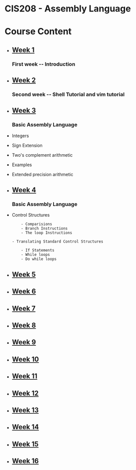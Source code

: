 # CIS208 - Assembly Language

# Course Content

-   ## [Week 1](week01)

    ### First week -- Introduction

-   ## [Week 2](week02)

    ### Second week -- Shell Tutorial and vim tutorial

-   ## [Week 3](week03)

    ### Basic Assembly Language

  - Integers
  - Sign Extension
  - Two's complement arithmetic
  - Examples
  - Extended precision arithmetic

-   ## [Week 4](week04)
    
    ### Basic Assembly Language

  - Control Structures

            - Comparisions
            - Branch Instructions
            - The loop Instructions

        - Translating Standard Control Structures

            - If Statements
            - While loops
            - Do while loops

-   ## [Week 5](week05)
-   ## [Week 6](week06)
-   ## [Week 7](week07)
-   ## [Week 8](week08)
-   ## [Week 9](week09)
-   ## [Week 10](week10)
-   ## [Week 11](week11)
-   ## [Week 12](week12)
-   ## [Week 13](week13)
-   ## [Week 14](week14)
-   ## [Week 15](week15)
-   ## [Week 16](week16)

